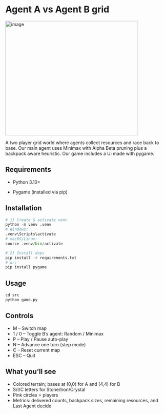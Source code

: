 # Agent A vs Agent B grid

<img width="414" height="357" alt="image" src="https://github.com/user-attachments/assets/74b70d57-b246-48a5-b475-5de8d6b47f49" />

A two player grid world where agents collect resources and race back to base. Our main agent uses Minimax with Alpha Beta pruning plus a backpack aware heuristic. 
Our game includes a Ui made with pygame.

## Requirements

- Python 3.10+

- Pygame (installed via pip)

## Installation

```python
# 1) Create & activate venv
python -m venv .venv
# Windows:
.venv\Scripts\activate
# macOS/Linux:
source .venv/bin/activate

# 2) Install deps
pip install -r requirements.txt   
# or:
pip install pygame
```

## Usage

```python
cd src
python game.py
```
## Controls

- M – Switch map
- 1 / 0 – Toggle B’s agent: Random / Minimax
- P – Play / Pause auto-play
- N – Advance one turn (step mode)
- C – Reset current map
- ESC – Quit

## What you’ll see

- Colored terrain; bases at (0,0) for A and (4,4) for B
- S/I/C letters for Stone/Iron/Crystal
- Pink circles = players
- Metrics: delivered counts, backpack sizes, remaining resources, and Last Agent decide

